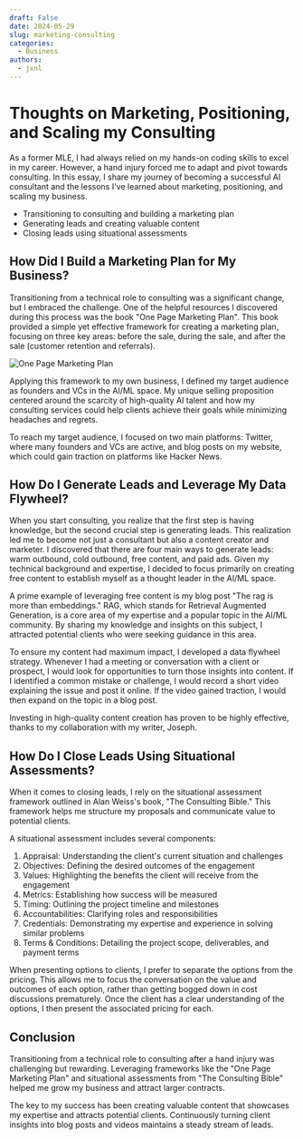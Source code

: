 ```yaml
---
draft: False
date: 2024-05-29
slug: marketing-consulting
categories:
  - Business
authors:
  - jxnl
---
```


# Thoughts on Marketing, Positioning, and Scaling my Consulting

As a former MLE, I had always relied on my hands-on coding skills to excel in my career. However, a hand injury forced me to adapt and pivot towards consulting. In this essay, I share my journey of becoming a successful AI consultant and the lessons I've learned about marketing, positioning, and scaling my business.

- Transitioning to consulting and building a marketing plan
- Generating leads and creating valuable content
- Closing leads using situational assessments

## How Did I Build a Marketing Plan for My Business?

Transitioning from a technical role to consulting was a significant change, but I embraced the challenge. One of the helpful resources I discovered during this process was the book "One Page Marketing Plan". This book provided a simple yet effective framework for creating a marketing plan, focusing on three key areas: before the sale, during the sale, and after the sale (customer retention and referrals).

![One Page Marketing Plan](https://www.thinkingbusinessblog.com/wp-content/uploads/2018/10/Dib.png)

Applying this framework to my own business, I defined my target audience as founders and VCs in the AI/ML space. My unique selling proposition centered around the scarcity of high-quality AI talent and how my consulting services could help clients achieve their goals while minimizing headaches and regrets.

To reach my target audience, I focused on two main platforms: Twitter, where many founders and VCs are active, and blog posts on my website, which could gain traction on platforms like Hacker News.

## How Do I Generate Leads and Leverage My Data Flywheel?

When you start consulting, you realize that the first step is having knowledge, but the second crucial step is generating leads. This realization led me to become not just a consultant but also a content creator and marketer. I discovered that there are four main ways to generate leads: warm outbound, cold outbound, free content, and paid ads. Given my technical background and expertise, I decided to focus primarily on creating free content to establish myself as a thought leader in the AI/ML space.

A prime example of leveraging free content is my blog post "The rag is more than embeddings." RAG, which stands for Retrieval Augmented Generation, is a core area of my expertise and a popular topic in the AI/ML community. By sharing my knowledge and insights on this subject, I attracted potential clients who were seeking guidance in this area.

To ensure my content had maximum impact, I developed a data flywheel strategy. Whenever I had a meeting or conversation with a client or prospect, I would look for opportunities to turn those insights into content. If I identified a common mistake or challenge, I would record a short video explaining the issue and post it online. If the video gained traction, I would then expand on the topic in a blog post.

Investing in high-quality content creation has proven to be highly effective, thanks to my collaboration with my writer, Joseph.

## How Do I Close Leads Using Situational Assessments?

When it comes to closing leads, I rely on the situational assessment framework outlined in Alan Weiss's book, "The Consulting Bible." This framework helps me structure my proposals and communicate value to potential clients.

A situational assessment includes several components:

1. Appraisal: Understanding the client's current situation and challenges
2. Objectives: Defining the desired outcomes of the engagement
3. Values: Highlighting the benefits the client will receive from the engagement
4. Metrics: Establishing how success will be measured
5. Timing: Outlining the project timeline and milestones
6. Accountabilities: Clarifying roles and responsibilities
7. Credentials: Demonstrating my expertise and experience in solving similar problems
8. Terms & Conditions: Detailing the project scope, deliverables, and payment terms

When presenting options to clients, I prefer to separate the options from the pricing. This allows me to focus the conversation on the value and outcomes of each option, rather than getting bogged down in cost discussions prematurely. Once the client has a clear understanding of the options, I then present the associated pricing for each.

## Conclusion

Transitioning from a technical role to consulting after a hand injury was challenging but rewarding. Leveraging frameworks like the "One Page Marketing Plan" and situational assessments from "The Consulting Bible" helped me grow my business and attract larger contracts.

The key to my success has been creating valuable content that showcases my expertise and attracts potential clients. Continuously turning client insights into blog posts and videos maintains a steady stream of leads.